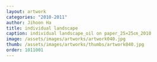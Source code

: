 ```yaml
---
layout: artwork
categories: "2010-2011"
author: Jihoon Ha
title: individual landscape
caption: individual landscape_oil on paper_25×25㎝_2010
image: /assets/images/artworks/artwork040.jpg
thumb: /assets/images/artworks/thumbs/artwork040.jpg
order: 1011001
---
```

